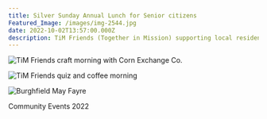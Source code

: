 ```yaml
---
title: Silver Sunday Annual Lunch for Senior citizens
Featured_Image: /images/img-2544.jpg
date: 2022-10-02T13:57:00.000Z
description: TiM Friends (Together in Mission) supporting local residents
---
```

![](/images/img-0382.jpg "TiM Friends craft morning with Corn Exchange  Co.")



![](/images/img-2934.jpg "TiM Friends quiz and coffee morning")

![](/images/img-0793.jpg "Burghfield May  Fayre")

C﻿ommunity Events 2022